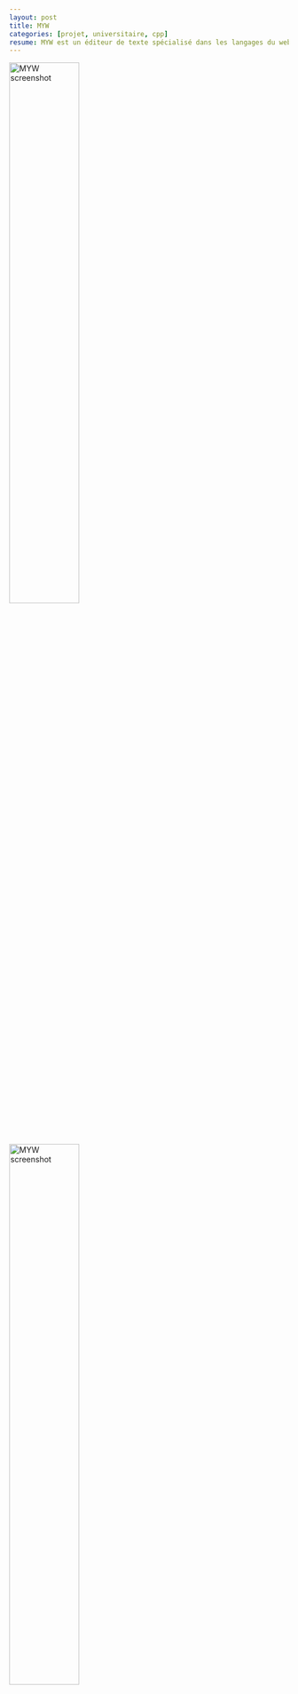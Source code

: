 ```yaml
---
layout: post
title: MYW
categories: [projet, universitaire, cpp]
resume: MYW est un éditeur de texte spécialisé dans les langages du web : html, php, css, javascript... Embarquant un client ftp, et un explorateur web. Le tout en C++ grace à l'API Qt.
---
```

<div class="container-img">
  <img src="http://man.lydiman.net/cv/C++/MYW/myw.png" alt="MYW screenshot" width="50%" />
  <img src="http://man.lydiman.net/cv/C++/MYW/FTPBrowser.png" alt="MYW screenshot" width="50%" />
  <img src="http://man.lydiman.net/cv/C++/MYW/WebBrowser.png" alt="MYW screenshot" width="50%" />
</div>

Projet comptant pour une unité d'enseignement, réalisé en groupe de 7 personnes. Nous avons eu 
un semestre pour le faire. Malgrés quelques "bugs" ce logiciel est fonctionnel. Le client ftp et 
l'explorateur web que j'ai réalisé pour ce projet ont été programmés dans le but de pouvoir être 
réutilisés pour d'autres projets.

* Rôle : Chef de projet, concepteur du client ftp et de l'explorateur web.
* Connaissances acquises : Ce projet m'a permis d'approfondir mes connaissances de l'API Qt, en découvrant de nouveaux aspects tels que la partie web avec les requêtes http et ftp. De plus c'était la première fois que j'étais chef d'un groupe de 7 personnes.

<div class="container-link">
  <a href="http://man.lydiman.net/cv/C++/MYW/MYW1.1.zip" target="_blank">Sources</a>
  <a href="http://man.lydiman.net/cv//C++/MYW/rapport.pdf" target="_blank">Readme</a>
</div>